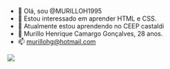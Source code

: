 - 👋 Olá, sou @MURILLOH1995
- 👀 Estou interessado em aprender HTML e CSS.
- 🌱 Atualmente estou aprendendo no CEEP castaldi
- 💞️ Murillo Henrique Camargo Gonçalves, 28 anos.
- 📫 murillohg@hotmail.com

<!---
MURILLOH1995/MURILLOH1995 é um ✨ repositório especial ✨ porque seu `README.md` (this file) aparece em seu perfil do hithub.
Você pode clicar no link Visualizar para ver suas alterações.
--->


![](https://d11a6trkgmumsb.cloudfront.net/original/3X/e/1/e13dda99ca718bc17e3d446c67199a3c83615c8f.gif)
